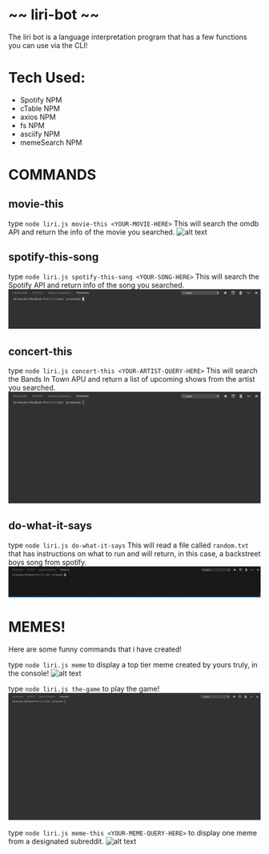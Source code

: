 #                                         ~~ liri-bot ~~
The liri bot is a language interpretation program that has a few functions you can use via the CLI!

# Tech Used:
  - Spotify NPM
  - cTable NPM
  - axios NPM
  - fs NPM
  - asciify NPM
  - memeSearch NPM



# COMMANDS


## movie-this
type `node liri.js movie-this <YOUR-MOVIE-HERE>`
This will search the omdb API and return the info of the movie you searched.
![alt text](/images/gifs/movie-this.gif "MOVIE-THIS")


## spotify-this-song
type   `node liri.js spotify-this-song <YOUR-SONG-HERE>`
This will search the Spotify API and return info of the song you searched.
![alt text](/images/gifs/spotify-this-song.gif "SPOTIFY-THIS-SONG")


## concert-this
type `node liri.js concert-this <YOUR-ARTIST-QUERY-HERE>`
This will search the Bands In Town APU and return a list of upcoming shows from the artist you 
searched.
![alt text](/images/gifs/concert-this.gif "CONCERT-THIS")


## do-what-it-says
type `node liri.js do-what-it-says`
This will read a file called `random.txt` that has instructions on what to run and will return, in this case, a backstreet boys song from spotify.
![alt text](/images/gifs/do-what-it-says.gif "DO-WHAT-IT-SAYS")



# MEMES!
Here are some funny commands that i have created!

type `node liri.js meme` to display a top tier meme created by yours truly, in the console!
![alt text](images/gifs/meme.gif "MEME")

type `node liri.js the-game` to play the game!
![alt text](images/gifs/the-game.gif "THE-GAME")

type `node liri.js meme-this <YOUR-MEME-QUERY-HERE>` to display one meme from a designated subreddit.
![alt text](images/gifs/meme-this.gif "MEME-THIS")



